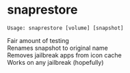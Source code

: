 # snaprestore

`Usage: snaprestore [volume] [snapshot]`

Fair amount of testing  
Renames snapshot to original name  
Removes jailbreak apps from icon cache  
Works on any jailbreak (hopefully)
